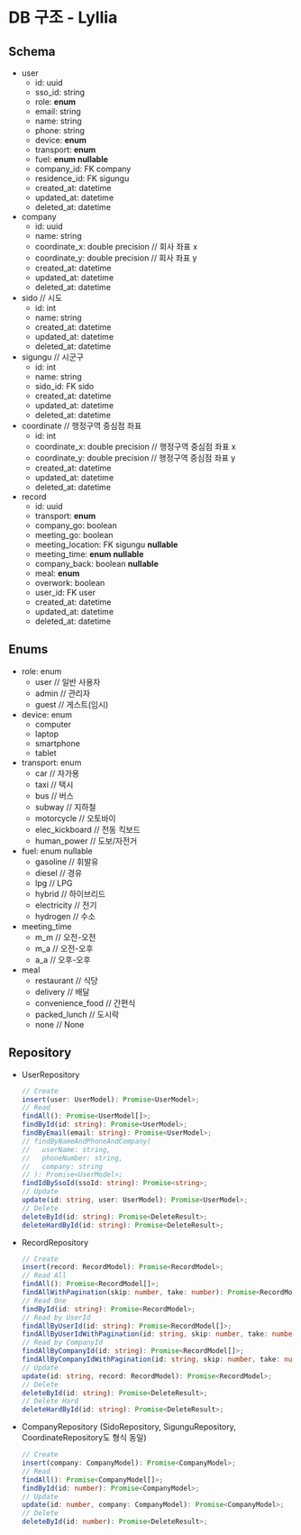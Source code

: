 # DB 구조 - Lyllia

## Schema

- user
  - id: uuid
  - sso_id: string
  - role: **enum**
  - email: string
  - name: string
  - phone: string
  - device: **enum**
  - transport: **enum**
  - fuel: **enum nullable**
  - company_id: FK company
  - residence_id: FK sigungu
  - created_at: datetime
  - updated_at: datetime
  - deleted_at: datetime
- company
  - id: uuid
  - name: string
  - coordinate_x: double precision // 회사 좌표 x
  - coordinate_y: double precision // 회사 좌표 y
  - created_at: datetime
  - updated_at: datetime
  - deleted_at: datetime
- sido // 시도
  - id: int
  - name: string
  - created_at: datetime
  - updated_at: datetime
  - deleted_at: datetime
- sigungu // 시군구
  - id: int
  - name: string
  - sido_id: FK sido
  - created_at: datetime
  - updated_at: datetime
  - deleted_at: datetime
  <!-- - dong // 읍면동
  - id: int
  - name: string
  - sigungu_id: FK sigungu
  - created_at: datetime
  - updated_at: datetime
  - deleted_at: datetime -->
- coordinate // 행정구역 중심점 좌표
  - id: int
  - coordinate_x: double precision // 행정구역 중심점 좌표 x
  - coordinate_y: double precision // 행정구역 중심점 좌표 y
  - created_at: datetime
  - updated_at: datetime
  - deleted_at: datetime
- record
  - id: uuid
  - transport: **enum**
  - company_go: boolean
  - meeting_go: boolean
  - meeting_location: FK sigungu **nullable**
  - meeting_time: **enum nullable**
  - company_back: boolean **nullable**
  - meal: **enum**
  - overwork: boolean
  - user_id: FK user
  - created_at: datetime
  - updated_at: datetime
  - deleted_at: datetime

## Enums

- role: enum
  - user // 일반 사용자
  - admin // 관리자
  - guest // 게스트(임시)
- device: enum
  - computer
  - laptop
  - smartphone
  - tablet
- transport: enum
  - car // 자가용
  - taxi // 택시
  - bus // 버스
  - subway // 지하철
  - motorcycle // 오토바이
  - elec_kickboard // 전동 킥보드
  - human_power // 도보/자전거
- fuel: enum nullable
  - gasoline // 휘발유
  - diesel // 경유
  - lpg // LPG
  - hybrid // 하이브리드
  - electricity // 전기
  - hydrogen // 수소
- meeting_time
  - m_m // 오전-오전
  - m_a // 오전-오후
  - a_a // 오후-오후
- meal
  - restaurant // 식당
  - delivery // 배달
  - convenience_food // 간편식
  - packed_lunch // 도시락
  - none // None

## Repository

- UserRepository
  ```ts
  // Create
  insert(user: UserModel): Promise<UserModel>;
  // Read
  findAll(): Promise<UserModel[]>;
  findById(id: string): Promise<UserModel>;
  findByEmail(email: string): Promise<UserModel>;
  // findByNameAndPhoneAndCompany(
  //   userName: string,
  //   phoneNumber: string,
  //   company: string
  // ): Promise<UserModel>;
  findIdBySsoId(ssoId: string): Promise<string>;
  // Update
  update(id: string, user: UserModel): Promise<UserModel>;
  // Delete
  deleteById(id: string): Promise<DeleteResult>;
  deleteHardById(id: string): Promise<DeleteResult>;
  ```
- RecordRepository
  ```ts
  // Create
  insert(record: RecordModel): Promise<RecordModel>;
  // Read All
  findAll(): Promise<RecordModel[]>;
  findAllWithPagination(skip: number, take: number): Promise<RecordModel[]>;
  // Read One
  findById(id: string): Promise<RecordModel>;
  // Read by UserId
  findAllByUserId(id: string): Promise<RecordModel[]>;
  findAllByUserIdWithPagination(id: string, skip: number, take: number): Promise<RecordModel[]>;
  // Read by CompanyId
  findAllByCompanyId(id: string): Promise<RecordModel[]>;
  findAllByCompanyIdWithPagination(id: string, skip: number, take: number): Promise<RecordModel[]>;
  // Update
  update(id: string, record: RecordModel): Promise<RecordModel>;
  // Delete
  deleteById(id: string): Promise<DeleteResult>;
  // Delete Hard
  deleteHardById(id: string): Promise<DeleteResult>;
  ```
- CompanyRepository (SidoRepository, SigunguRepository, CoordinateRepository도 형식 동일)
  ```ts
  // Create
  insert(company: CompanyModel): Promise<CompanyModel>;
  // Read
  findAll(): Promise<CompanyModel[]>;
  findById(id: number): Promise<CompanyModel>;
  // Update
  update(id: number, company: CompanyModel): Promise<CompanyModel>;
  // Delete
  deleteById(id: number): Promise<DeleteResult>;
  ```
